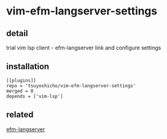 # vim-efm-langserver-settings

## detail
trial vim lsp client - efm-langserver link and configure settings


## installation
```vim
[[plugins]]
repo = 'tsuyoshicho/vim-efm-langserver-settings'
merged = 0
depends = ['vim-lsp']
```


## related
[efm-langserver](https://github.com/mattn/efm-langserver)
